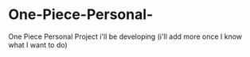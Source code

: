# One-Piece-Personal-
One Piece Personal Project i'll be developing (i'll add more once I know what I want to do)
